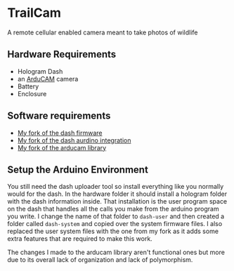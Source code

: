 # TrailCam

A remote cellular enabled camera meant to take photos of wildlife

## Hardware Requirements

 - Hologram Dash
 - an [ArduCAM](https://www.arducam.com/product-category/spi-camera-for-arduino/) camera
 - Battery
 - Enclosure

## Software requirements

 - [My fork of the dash firmware](https://github.com/DomAmato/dash-system-firmware)
 - [My fork of the dash aurdino integration](https://github.com/DomAmato/hologram-dash-arduino-integration)
 - [My fork of the arducam library](https://github.com/DomAmato/ArduCam)

## Setup the Arduino Environment

You still need the dash uploader tool so install everything like you normally would for the dash. In the hardware folder it should install a hologram folder with the dash information inside. That installation is the user program space on the dash that handles all the calls you make from the arduino program you write. I change the name of that folder to `dash-user` and then created a folder called `dash-system` and copied over the system firmware files. I also replaced the user system files with the one from my fork as it adds some extra features that are required to make this work.

The changes I made to the arducam library aren't functional ones but more due to its overall lack of organization and lack of polymorphism. 
